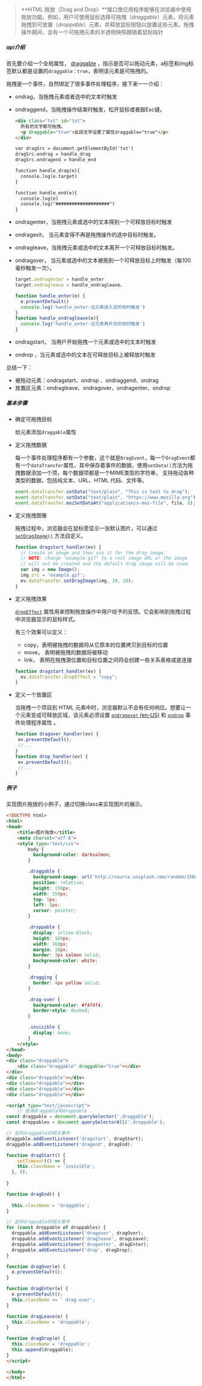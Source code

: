 > **HTML 拖放（Drag and Drop）**接口使应用程序能够在浏览器中使用拖放功能。例如，用户可使用鼠标选择可拖拽（*draggable*）元素，将元素拖拽到可放置（*droppable*）元素，并释放鼠标按钮以放置这些元素。拖拽操作期间，会有一个可拖拽元素的半透明快照跟随着鼠标指针 

##### api介绍

首先要介绍一个全局属性， [draggable](https://developer.mozilla.org/zh-CN/docs/Web/HTML/Global_attributes#attr-draggable) ，指示是否可以拖动元素，a标签和img标签默认都是设置的`draggable：true`，表明该元素是可拖拽的。

拖拽是一个事件，自然绑定了很多事件处理程序，接下来一一介绍：

- ondrag，当拖拽元素或者选中的文本时触发

- ondraggend，当拖拽操作结束时触发，松开鼠标或者敲Esc键。

  ```html
  <div class="txt" id="txt">
  	所有的文字都可拖拽。
  	<p draggable="true">此段文字设置了属性draggable="true"</p>  
  </div>
  
  var dragSrc = document.getElementById('txt')
  dragSrc.ondrag = handle_drag
  dragSrc.ondragend = handle_end
  
  function handle_drag(e){
  	console.log(e.target)
  }
  
  function handle_end(e){
  	console.log(e)
  	console.log("####################")
  }
  ```

- ondragenter，当拖拽元素或选中的文本得到一个可释放目标时触发

- ondragexit， 当元素变得不再是拖拽操作的选中目标时触发。 

- ondragleave，当拖拽元素或选中的文本离开一个可释放目标时触发。 

- ondragover， 当元素或选中的文本被拖到一个可释放目标上时触发（每100毫秒触发一次）。 

  ```javascript
  target.ondragenter = handle_enter
  target.ondragleave = handle_ondragleave、
  
  function handle_enter(e) {
  	e.preventDefault()
  	console.log('handle_enter-当元素进入目的地时触发')
  }
  function handle_ondragleave(e){
  	console.log('handle_enter-当元素离开目的地时触发')
  }
  ```

- ondragstart， 当用户开始拖拽一个元素或选中的文本时触发 

- ondrop ，当元素或选中的文本在可释放目标上被释放时触发 

总结一下：

- 被拖动元素：ondragstart、ondrop 、ondraggend、ondrag
- 放置区元素：ondragleave、ondragover、ondragenter、ondrop 

##### 基本步骤

- 确定可拖拽目标

  给元素添加`draggable`属性

- 定义拖拽数据

  每一个事件处理程序都有一个参数，这个就是`DragEvent`，每一个`DragEvent`都有一个`dataTransfer`属性，其中保存着事件的数据，使用`setData()`方法为拖拽数据添加一个项，每个数据项都是一个MIME类型的字符串， 支持拖动各种类型的数据，包括纯文本、URL、HTML 代码、文件等。 

  ```javascript
  event.dataTransfer.setData("text/plain", "This is text to drag");
  event.dataTransfer.setData("text/plain", "https://www.mozilla.org");
  event.dataTransfer.mozSetDataAt("application/x-moz-file", file, 0);
  ```

- 定义拖拽图像

  拖拽过程中，浏览器会在鼠标旁显示一张默认图片，可以通过 [`setDragImage()`](https://developer.mozilla.org/zh-CN/docs/Web/API/DataTransfer/setDragImage) 方法自定义。

  ```javascript
  function dragstart_handler(ev) {
    // Create an image and then use it for the drag image.
    // NOTE: change "example.gif" to a real image URL or the image
    // will not be created and the default drag image will be used.
    var img = new Image();
    img.src = 'example.gif';
    ev.dataTransfer.setDragImage(img, 10, 10);
  }
  ```

  

- 定义拖拽效果

   [`dropEffect`](https://developer.mozilla.org/zh-CN/docs/Web/API/DataTransfer/dropEffect) 属性用来控制拖放操作中用户给予的反馈。它会影响到拖拽过程中浏览器显示的鼠标样式。 

  有三个效果可以定义：

  - copy，表明被拖拽的数据将从它原本的位置拷贝到目标的位置
  - move， 表明被拖拽的数据将被移动 
  - link， 表明在拖拽源位置和目标位置之间将会创建一些关系表格或是连接 

  ```javascript
  function dragstart_handler(ev) {
    ev.dataTransfer.dropEffect = "copy";
  }
  ```

  

- 定义一个放置区

  当拖拽一个项目到 HTML 元素中时，浏览器默认不会有任何响应。想要让一个元素变成可释放区域，该元素必须设置 [`ondragover` (en-US)](https://developer.mozilla.org/en-US/docs/Web/API/GlobalEventHandlers/ondragover) 和 [`ondrop`](https://developer.mozilla.org/zh-CN/docs/Web/API/GlobalEventHandlers/ondrop) 事件处理程序属性 。

  ```javascript
  function dragover_handler(ev) {
   ev.preventDefault();
   //...
  }
  function drop_handler(ev) {
   ev.preventDefault();
   //...
  }
  ```

##### 例子

实现图片拖放的小例子，通过切换class来实现图片的展示。

```html
<!DOCTYPE html>
<html>
<head>
	<title>图片拖放</title>
	<meta charset="utf-8">
	<style type="text/css">
		body {
		  background-color: darksalmon;
		}

		.draggable {
		  background-image: url('http://source.unsplash.com/random/150x150');
		  position: relative;
		  height: 150px;
		  width: 150px;
		  top: 5px;
		  left: 5px;
		  cursor: pointer;
		}

		.droppable {
		  display: inline-block;
		  height: 160px;
		  width: 160px;
		  margin: 10px;
		  border: 3px salmon solid;
		  background-color: white;
		}

		.dragging {
		  border: 4px yellow solid;
		}

		.drag-over {
		  background-color: #f4f4f4;
		  border-style: dashed;
		}

		.invisible {
		  display: none;
		}
	</style>
</head>
<body>
<div class="droppable">
	<div class="draggable" draggable="true"></div>
</div>
<div class="droppable"></div>
<div class="droppable"></div>
<div class="droppable"></div>
<div class="droppable"></div>

<script type="text/javascript">
	// 查询draggable和droppable
const draggable = document.querySelector('.draggable');
const droppables = document.querySelectorAll('.droppable');

// 监听draggable的相关事件
draggable.addEventListener('dragstart', dragStart);
draggable.addEventListener('dragend', dragEnd);

function dragStart() {
	setTimeout(() => {
    this.className = 'invisible';
  }, 0);
	
}

function dragEnd() {
	
  this.className = 'draggable';
}

// 监听droppable的相关事件
for (const droppable of droppables) {
  droppable.addEventListener('dragover', dragOver);
  droppable.addEventListener('dragleave', dragLeave);
  droppable.addEventListener('dragenter', dragEnter);
  droppable.addEventListener('drop', dragDrop);
}

function dragOver(e) {
  e.preventDefault();
}

function dragEnter(e) {
  e.preventDefault();
  this.className += ' drag-over';
}

function dragLeave(e) {
  this.className = 'droppable';
}

function dragDrop(e) {
  this.className = 'droppable';
  this.append(draggable);
}
</script>

</body>
</html>
```
